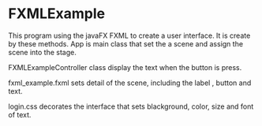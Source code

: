 # FXMLExample
This program using the javaFX FXML to create a user interface. It is create by these methods.
   App is main class that set the a scene and assign the scene into the stage. 

  FXMLExampleController class display the text when the button is press. 

  fxml_example.fxml sets detail of the scene, including the label , button and text.

  login.css decorates the interface that sets blackground, color, size and font of text.
